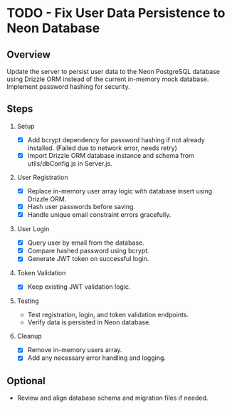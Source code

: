 # TODO - Fix User Data Persistence to Neon Database

## Overview
Update the server to persist user data to the Neon PostgreSQL database using Drizzle ORM instead of the current in-memory mock database. Implement password hashing for security.

## Steps

1. Setup
   - [x] Add bcrypt dependency for password hashing if not already installed. (Failed due to network error, needs retry)
   - [x] Import Drizzle ORM database instance and schema from utils/dbConfig.js in Server.js.

2. User Registration
   - [x] Replace in-memory user array logic with database insert using Drizzle ORM.
   - [x] Hash user passwords before saving.
   - [x] Handle unique email constraint errors gracefully.

3. User Login
   - [x] Query user by email from the database.
   - [x] Compare hashed password using bcrypt.
   - [x] Generate JWT token on successful login.

4. Token Validation
   - [x] Keep existing JWT validation logic.

5. Testing
   - Test registration, login, and token validation endpoints.
   - Verify data is persisted in Neon database.

6. Cleanup
   - [x] Remove in-memory users array.
   - [x] Add any necessary error handling and logging.

## Optional
- Review and align database schema and migration files if needed.
